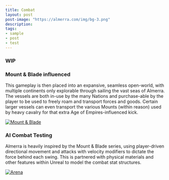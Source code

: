 ```yaml
---
title: Combat
layout: post
post-image: "https://almerra.com/img/bg-3.png"
description:   
tags:
- sample
- post
- test
---
```


### WIP
### Mount & Blade influenced
This gameplay is then placed into an expansive, seamless open-world, with multiple continents only explorable through sailing the vast seas of Almerra.  The vessels are both in-use by the many Nations and purchase-able by the player to be used to freely roam and transport forces and goods.  Certain larger vessels can even transport the various Mounts (within reason) used by heavy cavalry for that extra Age of Empires-influenced kick.

[![Mount & Blade](https://img.youtube.com/vi/lVD4xHvw8l0/0.jpg)](https://www.youtube.com/watch?v=lVD4xHvw8l0&list=PLLcxd4soKLM4e8CncVTpEXcbgPh8Cy9rZ "Mount & Blade")

### AI Combat Testing
Almerra is heavily inspired by the Mount & Blade series, using player-driven directional movement and attacks with velocity modifiers to dictate the force behind each swing.  This is partnered with physical materials and other features within Unreal to model the combat stat structures.

[![Arena](https://img.youtube.com/vi/8-PKAH59Xqk/0.jpg)](https://www.youtube.com/watch?v=8-PKAH59Xqk&list=PLLcxd4soKLM6ebqlardgRkrnSnlG_CmT_ "Arena AI Combat Testing")

